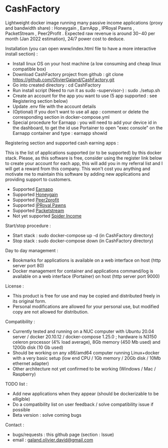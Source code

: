 # CashFactory
Lightweight docker image running many passive income applications (proxy and bandwidth share) : Honeygain , EarnApp , IPRoyal Pawns , PacketStream , Peer2Profit . 
Expected raw revenue is around $30-$40 per month (Jan 2022 estimation), 24/7 power cost to deduce.

Installation (you can open www/index.html file to have a more interactive install section) :

- Install linux OS on your host machine (a low consuming and cheap linux compatible box) 
- Download CashFactory project from github : git clone https://github.com/OlivierGaland/CashFactory.git
- Go into created directory : cd CashFactory
- Run install script (Need to run it as sudo -supervisor-) : sudo ./setup.sh
- Create an account for the app you want to use (5 app supported : see Registering section below)
- Update .env file with the account details
- (Optional) If you don't want to use all app : comment or delete the corresponding section in docker-compose.yml
- Special procedure for Earnapp : you will need to add your device id in the dashboard, to get the id use Portainer to open "exec console" on the Earnapp container and type : earnapp showid

Registering section and supported cash earning apps :

This is the list of applications supported (or to be supported) by this docker stack.
Please, as this software is free, consider using the register link below to create your account for each app, this will add you in my referral list and I will get a reward from this company.
This won't cost you anything and motivate me to maintain this software by adding new applications and providing support to customers.

- Supported [Earnapp](https://earnapp.com/i/p34wpf4)
- Supported [Honeygain](https://r.honeygain.me/GALAN2C368)
- Supported [Peer2profit](https://peer2profit.com/r/164081436561ccd71d961f2/en)
- Supported [IPRoyal Pawns](https://iproyal.com/pawns?r=455236)
- Supported [Packetstream](https://packetstream.io/?psr=32GQ)
- Not yet supported [Spider Income](https://income.spider.dev/r/galan21l65)

Start/stop procedure :

- Start stack : sudo docker-compose up -d (in CashFactory directory)
- Stop stack : sudo docker-compose down (in CashFactory directory)

Day to day management :

- Bookmarks for applications is available on a web interface on host (http server port 80)
- Docker management for container and applications command/log is available on a web interface (Portainer) on host (http server port 9000)

License : 

- This product is free for use and may be copied and distributed freely in its original form.
- Personal modifications are allowed for your personal use, but modified copy are not allowed for distribution.

Compatibility :

- Currently tested and running on a NUC computer with Ubuntu 20.04 server / docker 20.10.12 / docker-compose 1.25.0 ; hardware is N3150 celeron processor (4% load average), 8Gb memory (450 Mb used) and 120Gb disk (10 Gb used) 
- Should be working on any x86/amd64 computer running Linux+docker with a very basic setup (low end CPU / 1Gb memory / 20Gb disk / 10Mb ethernet adapter)   
- Other architecture not yet confirmed to be working (Windows / Mac / Raspberry)

TODO list :

- Add new applications when they appear (should be dockerizable to be elligible)
- Do a compatibility list on user feedback / solve compatibility issue if possible
- Beta version : solve coming bugs

Contact :

- bugs/requests : this github page (section : Issue)
- email : galand.olivier.david@gmail.com
 
